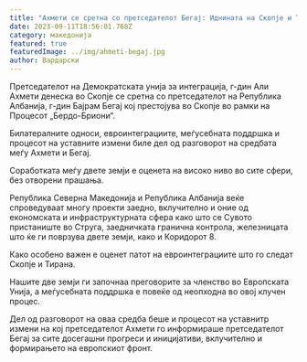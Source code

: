 ```yaml
---
title: "Ахмети се сретна со претседателот Бегај: Иднината на Скопје и Тирана е во ЕУ"
date: 2023-09-11T18:56:01.768Z
category: македонија
featured: true
featuredImage: ../img/ahmeti-begaj.jpg
author: Вардарски
---
```

<!--StartFragment-->

Претседателот на Демократската унија за интеграција, г-дин Али Ахмети денеска во Скопје се сретна со претседателот на Република Албанија, г-дин Бајрам Бегај кој престојува во Скопје во рамки на Процесот „Бердо-Бриони“.

Билатералните односи, евроинтеграциите, меѓусебната поддршка и процесот на уставните измени биле дел од разговорот на средбата меѓу Ахмети и Бегај.

Соработката меѓу двете земји е оценета на високо ниво во сите сфери, без отворени прашања.

Република Северна Македонија и Република Албанија веќе спроведуваат многу проекти заедно, вклучително и оние од економската и инфраструктурната сфера како што се Сувото пристаниште во Струга, заедничката гранична контрола, железницата што ќе ги поврзува двете земји, како и Коридорот 8.

Како особено важен е оценет патот на евроинтеграциите што го следат Скопје и Тирана.

Нашите две земји ги започнаа преговорите за членство во Европската Унија, а меѓусебната поддршка е повеќе од неопходна во овој клучен процес.

Дел од разговорот на оваа средба беше и процесот на уставнитр измени на кој претседателот Ахмети го информираше претседателот Бегај за сите досегашни прогреси и иницијативи, вклучително и формирањето на европскиот фронт.

<!--EndFragment-->